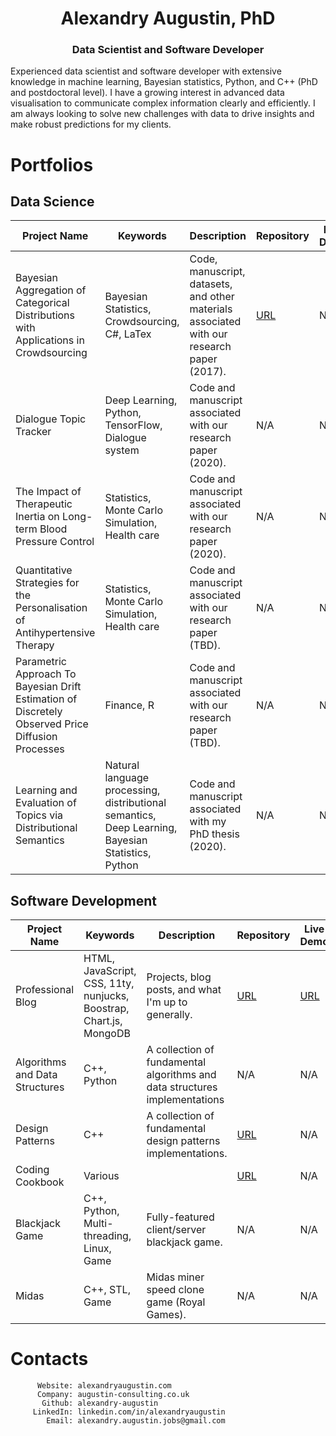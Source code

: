 <h1 align="center">Alexandry Augustin, PhD</h1>
<h3 align="center">Data Scientist and Software Developer</h3>

Experienced data scientist and software developer with extensive knowledge in machine learning, Bayesian statistics, Python, and C++ (PhD and postdoctoral level). I have a growing interest in advanced data visualisation to communicate complex information clearly and efficiently. I am always looking to solve new challenges with data to drive insights and make robust predictions for my clients.

# Portfolios

## Data Science

| Project Name                                                 | Keywords                                                     | Description                                                  | Repository                                                   | Live Demo |
| ------------------------------------------------------------ | ------------------------------------------------------------ | ------------------------------------------------------------ | ------------------------------------------------------------ | --------- |
| Bayesian Aggregation of Categorical Distributions with Applications in Crowdsourcing | Bayesian Statistics, Crowdsourcing, C#, LaTex                | Code, manuscript, datasets, and other materials associated with our research paper (2017). | <a href="https://github.com/alexandry-augustin/mbcc">URL</a> | N/A       |
| Dialogue Topic Tracker                                       | Deep Learning, Python, TensorFlow, Dialogue system           | Code and manuscript associated with our research paper (2020). | N/A                                                          | N/A       |
| The Impact of Therapeutic Inertia on Long-term Blood Pressure Control | Statistics, Monte Carlo Simulation, Health care              | Code and manuscript associated with our research paper (2020). | N/A                                                          | N/A       |
| Quantitative Strategies for the Personalisation of Antihypertensive Therapy | Statistics, Monte Carlo Simulation, Health care              | Code and manuscript associated with our research paper (TBD). | N/A                                                          | N/A       |
| Parametric Approach To Bayesian Drift Estimation of Discretely Observed Price Diffusion Processes | Finance, R                                                   | Code and manuscript associated with our research paper (TBD). | N/A                                                          | N/A       |
| Learning and Evaluation of Topics via Distributional Semantics | Natural language processing, distributional semantics, Deep Learning, Bayesian Statistics, Python | Code and manuscript associated with my PhD thesis (2020).    | N/A                                                          | N/A       |

## Software Development

| Project Name                   | Keywords                                                     | Description                                                  | Repository                                                   | Live Demo                                        |
| ------------------------------ | ------------------------------------------------------------ | ------------------------------------------------------------ | ------------------------------------------------------------ | ------------------------------------------------ |
| Professional Blog              | HTML, JavaScript, CSS, 11ty, nunjucks, Boostrap, Chart.js, MongoDB | Projects, blog posts, and what I'm up to generally.          | <a href="https://github.com/alexandry-augustin/professional-blog-public">URL</a> | <a href="https://alexandryaugustin.com/">URL</a> |
| Algorithms and Data Structures | C++, Python                                                  | A collection of fundamental algorithms and data structures implementations | N/A                                                          | N/A                                              |
| Design Patterns                | C++                                                          | A collection of fundamental design patterns implementations. | <a href="https://github.com/alexandry-augustin/design_patterns">URL</a> | N/A                                              |
| Coding Cookbook                | Various                                                      |                                                              | <a href="https://github.com/alexandry-augustin/cookbook">URL</a> | N/A                                              |
| Blackjack Game                 | C++, Python, Multi-threading, Linux, Game                    | Fully-featured client/server blackjack game.                 | N/A                                                          | N/A                                              |
| Midas                          | C++, STL, Game                                               | Midas miner speed clone game (Royal Games).                  | N/A                                                          | N/A                                              |

# Contacts

```
      Website: alexandryaugustin.com
      Company: augustin-consulting.co.uk
       Github: alexandry-augustin
     LinkedIn: linkedin.com/in/alexandryaugustin
        Email: alexandry.augustin.jobs@gmail.com
```
